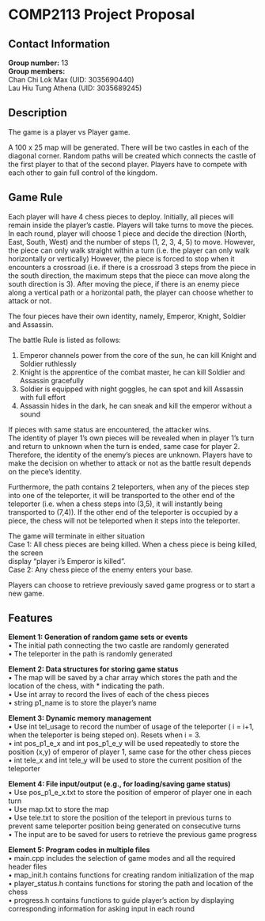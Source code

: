 # COMP2113 Project Proposal

## Contact Information
**Group number:** 13\
**Group members:**\
Chan Chi Lok Max    (UID: 3035690440)\
Lau Hiu Tung Athena (UID: 3035689245)

## **Description**

The game is a player vs Player game.

A 100 x 25 map will be generated. There will be two castles in each of the diagonal corner. Random paths will be created which connects the castle of the first player to that of the second player. Players have to compete with each other to gain full control of the kingdom.

## **Game Rule**
Each player will have 4 chess pieces to deploy. Initially, all pieces will remain inside the player’s castle. Players will take turns to move the pieces. In each round, player will choose 1 piece and decide the direction (North, East, South, West) and the number of steps (1, 2, 3, 4, 5) to move. However, the piece can only walk straight within a turn (i.e. the player can only walk horizontally or vertically)
However, the piece is forced to stop when it encounters a crossroad (i.e. if there is a crossroad 3 steps from the piece in the south direction, the maximum steps that the piece can move along the south direction is 3).
After moving the piece, if there is an enemy piece along a vertical path or a horizontal path, the player can choose whether to attack or not.

The four pieces have their own identity, namely, Emperor, Knight, Soldier and Assassin.

The battle Rule is listed as follows:
1.	Emperor channels power from the core of the sun, he can kill Knight and Soldier ruthlessly
2.	Knight is the apprentice of the combat master, he can kill Soldier and Assassin gracefully
3.	Soldier is equipped with night goggles, he can spot and kill Assassin with full effort
4.	Assassin hides in the dark, he can sneak and kill the emperor without a sound

If pieces with same status are encountered, the attacker wins.\
The identity of player 1’s own pieces will be revealed when in player 1’s turn and return to unknown when the turn is ended, same case for player 2. Therefore, the identity of the enemy’s pieces are unknown. Players have to make the decision on whether to attack or not as the battle result depends on the piece’s identity.

Furthermore, the path contains 2  teleporters, when any of the pieces step into one of the teleporter, it will be transported to the other end of the teleporter (i.e. when a chess steps into (3,5), it will instantly being transported to (7,4)). If the other end of the teleporter is occupied by a piece, the chess will not be teleported when it steps into the teleporter. 

The game will terminate in either situation\
Case 1: All chess pieces are being killed. When a chess piece is being killed, the screen\
        display “player i’s Emperor is killed”.\
Case 2: Any chess piece of the enemy enters your base.

Players can choose to retrieve previously saved game progress or to start a new game.

## **Features**

**Element 1: Generation of random game sets or events**\
•	The initial path connecting the two castle are randomly generated\
•	The teleporter in the path is randomly generated

**Element 2: Data structures for storing game status**\
•	The map will be saved by a char array which stores the path and the location of the chess, with * indicating the path.\
•	Use int array to record the lives of each of the chess pieces\
•	string p1_name is to store the player’s name


**Element 3: Dynamic memory management**\
•	Use int tel_usage to record the number of usage of the teleporter ( i = i+1, when the teleporter is being steped on). Resets when i = 3.\
•	int pos_p1_e_x  and  int pos_p1_e_y will be used repeatedly to store the position (x,y) of emperor of player 1, same case for the other chess pieces\
•	int tele_x and int tele_y will be used to store the current position of the teleporter

**Element 4: File input/output (e.g., for loading/saving game status)**\
•	Use pos_p1_e_x.txt to store the position of emperor of player one in each turn\
•	Use map.txt to store the map\
•	Use tele.txt to store the position of the teleport in previous turns to prevent same teleporter position being generated on consecutive turns\
•	The input are to be saved for users to retrieve the previous game progress


**Element 5: Program codes in multiple files**\
•	main.cpp includes the selection of game modes and all the required header files\
•	map_init.h contains functions for creating random initialization of the map\
•	player_status.h contains functions for storing the path and location of the chess\
•	progress.h contains functions to guide player’s action by displaying corresponding information for asking input in each round
